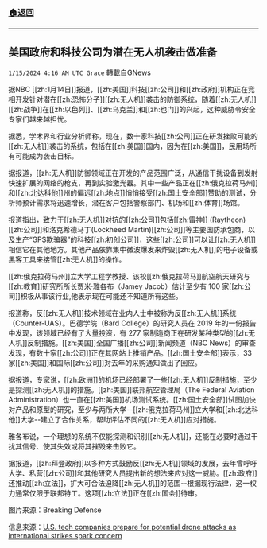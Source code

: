 ###  [:house:返回](README.md)
---


## 美国政府和科技公司为潜在无人机袭击做准备
`1/15/2024 4:16 AM UTC Grace` [轉載自GNews](https://gnews.org/articles/2219631)

据NBC [[zh:1月14日]]报道，[[zh:美国]]科技[[zh:公司]]和[[zh:政府]]机构正在竞相开发针对潜在[[zh:恐怖分子]][[zh:无人机]]袭击的防御系统，随着[[zh:无人机]][[zh:战争]]在[[zh:以色列]]、[[zh:乌克兰]]和[[zh:也门]]的兴起，这种威胁令安全专家们越来越担忧。

据悉，学术界和行业分析师称，现在，数十家科技[[zh:公司]]正在研发挫败可能的[[zh:无人机]]袭击的系统，包括在[[zh:美国]]国内，因为在[[zh:美国]]，民用场所有可能成为袭击目标。

据报道，[[zh:无人机]]防御领域正在开发的产品范围广泛，从通信干扰设备到发射快速扩展的网络的枪支，再到实验激光器。其中一些产品正在[[zh:俄克拉荷马州]]和[[zh:北达科他]]州的偏远[[zh:地点]]悄悄接受[[zh:国土安全部]]赞助的测试，分析师预计需求将迅速增长，潜在客户包括警察部门、机场和[[zh:体育]]场馆。

报道指出，致力于[[zh:无人机]]对抗的[[zh:公司]]包括[[zh:雷神]] (Raytheon)[[zh:公司]]和洛克希德马丁(Lockheed Martin)[[zh:公司]]等主要国防承包商，以及生产“GPS欺骗器”的科技[[zh:初创公司]]，这些[[zh:公司]]可以让[[zh:无人机]]相信它在其他地方。其他产品依靠集中微波爆发来炸毁[[zh:无人机]]的电子设备或黑客工具来接管[[zh:无人机]]的操作。

[[zh:俄克拉荷马州]]立大学工程学教授、该校[[zh:俄克拉荷马]]航空航天研究与[[zh:教育]]研究所所长贾米·雅各布（Jamey Jacob）估计至少有 100 家[[zh:公司]]积极从事该行业,他表示现在可能还不知道所有这些。

报道称，反[[zh:无人机]]技术领域在业内人士中被称为反[[zh:无人机]]系统（Counter-UAS）。巴德学院（Bard College）的研究人员在 2019 年的一份报告中发现，该领域已经有了大量投资，有 277 家制造商正在研发某种类型的[[zh:无人机]]反制措施。[[zh:美国]]全国广播[[zh:公司]]新闻频道（NBC News）的审查发现，有数十家[[zh:公司]]正在其网站上推销产品。[[zh:国土安全部]]表示，33 家[[zh:美国]]和国际[[zh:公司]]对去年的采购通知做出了回应。

据报道，专家说，[[zh:欧洲]]的机场已经部署了一些[[zh:无人机]]反制措施，至少是探测[[zh:无人机]]的措施。[[zh:美国]]联邦航空管理局（The Federal Aviation Administration）也一直在[[zh:美国]]机场测试系统。[[zh:国土安全部]]试图加快对产品和原型的研究，至少与两所大学--[[zh:俄克拉荷马州]]立大学和[[zh:北达科他]]大学--建立了合作关系，帮助评估不同的[[zh:无人机]]应对措施。

雅各布说，一个理想的系统不仅能探测和识别[[zh:无人机]]，还能在必要时通过干扰其信号、使其失效或将其摧毁来击败它。

据报道，[[zh:拜登政府]]以多种方式鼓励反[[zh:无人机]]领域的发展，去年曾呼吁大学、私营[[zh:公司]]和其他研究人员提出新的想法来应对这一威胁。[[zh:政府]]还推动[[zh:立法]]，扩大可合法迫降[[zh:无人机]]的范围\--根据现行法律，这一权力通常仅限于联邦特工。这项[[zh:立法]]正在[[zh:国会]]待审。

图片来源：Breaking Defense

信息来源：[U.S. tech companies prepare for potential drone attacks as international strikes spark concern](https://www.nbcnews.com/tech/security/flip-side-drone-boom-airports-stadiums-power-plants-need-defending-rcna128248)
